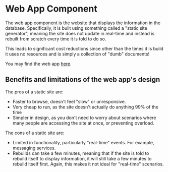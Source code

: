 # Web App Component

The web app component is the website that displays the information in the database. Specifically, it is built using something called a "static site generator", meaning the site does not update in real-time and instead is rebuilt from scratch every time it is told to do so. 

This leads to significant cost reductions since other than the times it is build it uses no resources and is simply a collection of "dumb" documents!

You may find the web app [here](https://shifts.rimbeyfcss.com/).

## Benefits and limitations of the web app's design

The pros of a static site are:

- Faster to browse, doesn't feel "slow" or unresponsive.
- Very cheap to run, as the site doesn't actually do anything 99% of the time
- Simpler in design, as you don't need to worry about scenarios where many people are accessing the site at once, or preventing overload.

The cons of a static site are:

- Limited in functionality, particularly "real-time" events. For example, messaging services.
- Rebuilds can take a few minutes, meaning that if the site is told to rebuild itself to display information, it will still take a few minutes to rebuild itself first. Again, this makes it not ideal for "real-time" scenarios.
